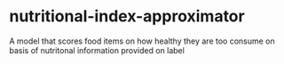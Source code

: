 # nutritional-index-approximator
A model that scores food items on how healthy they are too consume
on basis of nutritonal information provided on label
